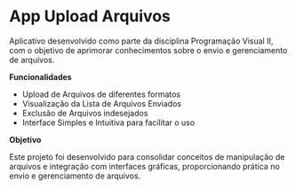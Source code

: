 # App Upload Arquivos
Aplicativo desenvolvido como parte da disciplina Programação Visual II, com o objetivo de aprimorar conhecimentos sobre o envio e gerenciamento de arquivos.

**Funcionalidades**

* Upload de Arquivos de diferentes formatos
* Visualização da Lista de Arquivos Enviados
* Exclusão de Arquivos indesejados
* Interface Simples e Intuitiva para facilitar o uso

**Objetivo**

Este projeto foi desenvolvido para consolidar conceitos de manipulação de arquivos e integração com interfaces gráficas, proporcionando prática no envio e gerenciamento de arquivos.
